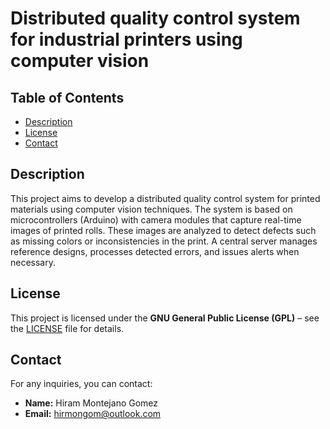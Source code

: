 # Distributed quality control system for industrial printers using computer vision

## Table of Contents  
- [Description](#description)  
- [License](#license)  
- [Contact](#contact)  

## Description  
This project aims to develop a distributed quality control system for printed materials using computer vision techniques. The system is based on microcontrollers (Arduino) with camera modules that capture real-time images of printed rolls. These images are analyzed to detect defects such as missing colors or inconsistencies in the print. A central server manages reference designs, processes detected errors, and issues alerts when necessary.  

## License  
This project is licensed under the **GNU General Public License (GPL)** – see the [LICENSE](LICENSE) file for details.  

## Contact  
For any inquiries, you can contact:  
- **Name:** Hiram Montejano Gomez  
- **Email:** hirmongom@outlook.com
